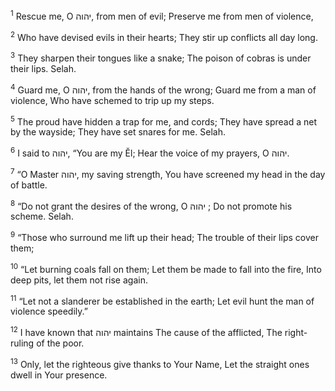 <sup>1</sup> Rescue me, O יהוה, from men of evil; Preserve me from men of violence,

<sup>2</sup> Who have devised evils in their hearts; They stir up conflicts all day long.

<sup>3</sup> They sharpen their tongues like a snake; The poison of cobras is under their lips. Selah.

<sup>4</sup> Guard me, O יהוה, from the hands of the wrong; Guard me from a man of violence, Who have schemed to trip up my steps.

<sup>5</sup> The proud have hidden a trap for me, and cords; They have spread a net by the wayside; They have set snares for me. Selah.

<sup>6</sup> I said to יהוה, “You are my Ĕl; Hear the voice of my prayers, O יהוה.

<sup>7</sup> “O Master יהוה, my saving strength, You have screened my head in the day of battle.

<sup>8</sup> “Do not grant the desires of the wrong, O יהוה ; Do not promote his scheme. Selah.

<sup>9</sup> “Those who surround me lift up their head; The trouble of their lips cover them;

<sup>10</sup> “Let burning coals fall on them; Let them be made to fall into the fire, Into deep pits, let them not rise again.

<sup>11</sup> “Let not a slanderer be established in the earth; Let evil hunt the man of violence speedily.”

<sup>12</sup> I have known that יהוה maintains The cause of the afflicted, The right-ruling of the poor.

<sup>13</sup> Only, let the righteous give thanks to Your Name, Let the straight ones dwell in Your presence.


